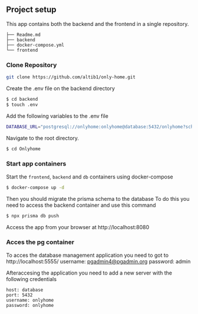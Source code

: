 ## Project setup
This app contains both the backend and the frontend in a single repository.
```	
├── Readme.md
├── backend
├── docker-compose.yml
└── frontend
```

### Clone Repository

```bash
git clone https://github.com/altib1/only-home.git

```
Create the .env file on the backend directory

```bash
$ cd backend
$ touch .env
```
Add the following variables to the .env file

```bash
DATABASE_URL="postgresql://onlyhome:onlyhome@database:5432/onlyhome?schema=public"
```

Navigate to the root directory.

```bash
$ cd Onlyhome
```
### Start app containers

Start the `frontend`, `backend` and `db` containers using docker-compose

```	bash
$ docker-compose up -d 
```

Then you should migrate the prisma schema to the database
To do this you need to access the backend container and use this command

```	bash
$ npx prisma db push
```

Access the app from your browser at http://localhost:8080


### Acces the pg container

To acces the database management application you need to got to http://localhost:5555/
username: pgadmin4@pgadmin.org
password: admin

Afteraccesing the application you need to add a new server with the following credentials
```
host: database
port: 5432
username: onlyhome
password: onlyhome
```
